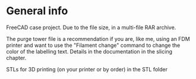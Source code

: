 # General info

FreeCAD case project. Due to the file size, in a multi-file RAR archive.

The purge tower file is a recommendation if you are, like me, using an FDM printer and want to use the "Filament change" command to change the color of the labelling text. Details in the documentation in the slicing chapter.

STLs for 3D printing (on your printer or by order) in the STL folder
